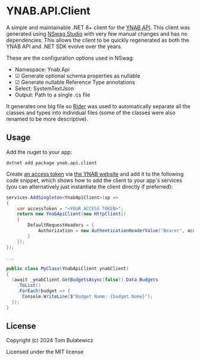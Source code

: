 # YNAB.API.Client

A simple and maintainable .NET 8+ client for the [YNAB API](https://api.youneedabudget.com). This client was generated using [NSwag Studio](https://github.com/RicoSuter/NSwag/wiki/NSwagStudio) with very few manual changes and has no dependencies. This allows the client to be quickly regenerated as both the YNAB API and .NET SDK evolve over the years.

These are the configuration options used in NSwag:
- Namespace: Ynab.Api
- ☑ Generate optional schema properties as nullable
- ☑ Generate nullable Reference Type annotations
- Select: SystemTextJson
- Output: Path to a single .cs file

It generates one big file so [Rider](https://www.jetbrains.com/rider/) was used to automatically separate all the classes and types into individual files (some of the classes were also renamed to be more descriptive).

## Usage

Add the nuget to your app:

```shell
dotnet add package ynab.api.client
```

Create [an access token](https://api.ynab.com/#authentication-overview) via [the YNAB website](https://app.ynab.com/settings) and add it to the following code snippet, which shows how to add the client to your app's services (you can alternatively just instantiate the client directly if preferred):

``` csharp
services.AddSingleton<YnabApiClient>(sp =>
{
    var accessToken = "<YOUR ACCESS TOKEN>";
    return new YnabApiClient(new HttpClient()
    {
        DefaultRequestHeaders = {
            Authorization = new AuthenticationHeaderValue("Bearer", accessToken)
        }
    });
});

...

public class MyClass(YnabApiClient ynabClient)
{
  (await _ynabClient.GetBudgetsAsync(false)).Data.Budgets
    .ToList()
    .ForEach(budget => {
      Console.WriteLine($"Budget Name: {budget.Name}");
  });
}
```

## License

Copyright (c) 2024 Tom Bulatewicz

Licensed under the MIT license